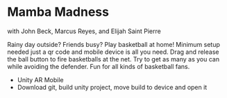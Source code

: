 # Mamba Madness
with John Beck, Marcus Reyes, and Elijah Saint Pierre

Rainy day outside? Friends busy? Play basketball at home! Minimum setup needed just a qr code and mobile device is all you need. Drag and release the ball button to fire basketballs at the net. Try to get as many as you can while avoiding the defender. Fun for all kinds of basketball fans.

- Unity AR Mobile
- Download git, build unity project, move build to device and open it
